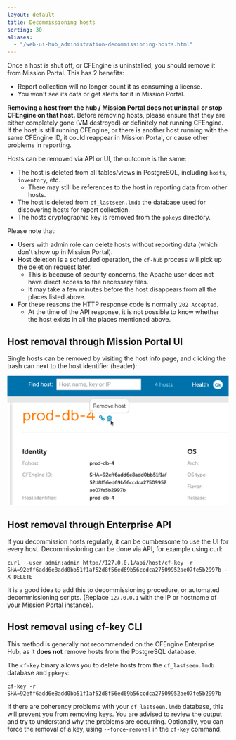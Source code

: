 ```yaml
---
layout: default
title: Decommissioning hosts
sorting: 30
aliases:
  - "/web-ui-hub_administration-decommissioning-hosts.html"
---
```


Once a host is shut off, or CFEngine is uninstalled, you should remove it from Mission Portal.
This has 2 benefits:

- Report collection will no longer count it as consuming a license.
- You won't see its data or get alerts for it in Mission Portal.

**Removing a host from the hub / Mission Portal does not uninstall or stop CFEngine on that host.**
Before removing hosts, please ensure that they are either completely gone (VM destroyed) or definitely not running CFEngine.
If the host is still running CFEngine, or there is another host running with the same CFEngine ID, it could reappear in Mission Portal, or cause other problems in reporting.

Hosts can be removed via API or UI, the outcome is the same:

- The host is deleted from all tables/views in PostgreSQL, including `hosts`, `inventory`, etc.
  - There may still be references to the host in reporting data from other hosts.
- The host is deleted from `cf_lastseen.lmdb` the database used for discovering hosts for report collection.
- The hosts cryptographic key is removed from the `ppkeys` directory.

Please note that:

- Users with admin role can delete hosts without reporting data (which don't show up in Mission Portal).
- Host deletion is a scheduled operation, the `cf-hub` process will pick up the deletion request later.
  - This is because of security concerns, the Apache user does not have direct access to the necessary files.
  - It may take a few minutes before the host disappears from all the places listed above.
- For these reasons the HTTP response code is normally `202 Accepted`.
  - At the time of the API response, it is not possible to know whether the host exists in all the places mentioned above.

## Host removal through Mission Portal UI

Single hosts can be removed by visiting the host info page, and clicking the trash can next to the host identifier (header):

![Remove host](./Mission-portal-remove-host.png)

## Host removal through Enterprise API

If you decommission hosts regularly, it can be cumbersome to use the UI for every host.
Decommissioning can be done via API, for example using curl:

```command
curl --user admin:admin http://127.0.0.1/api/host/cf-key -r SHA=92eff6add6e8add0bb51f1af52d8f56ed69b56ccdca27509952ae07fe5b2997b -X DELETE
```

It is a good idea to add this to decommissioning procedure, or automated decommissioning scripts.
(Replace `127.0.0.1` with the IP or hostname of your Mission Portal instance).

## Host removal using cf-key CLI

This method is generally not recommended on the CFEngine Enterprise Hub, as it **does not** remove hosts from the PostgreSQL database.

The `cf-key` binary allows you to delete hosts from the `cf_lastseen.lmdb` database and `ppkeys`:

```command
cf-key -r SHA=92eff6add6e8add0bb51f1af52d8f56ed69b56ccdca27509952ae07fe5b2997b
```

If there are coherency problems with your `cf_lastseen.lmdb` database, this will prevent you from removing keys.
You are advised to review the output and try to understand why the problems are occurring.
Optionally, you can force the removal of a key, using `--force-removal` in the `cf-key` command.
